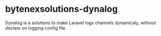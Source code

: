 # bytenexsolutions-dynalog
Dynalog is a solutions to make Laravel logs channels dynamicaly, without declare on logging config file.
